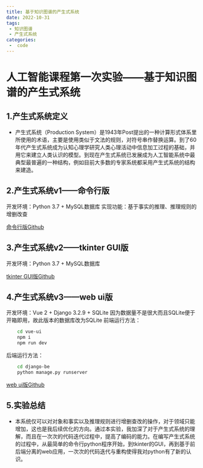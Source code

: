```yaml
---
title: 基于知识图谱的产生式系统
date: 2022-10-31
tags:
 - 知识图谱
 - 产生式系统
categories:
 -  code
---
```


# 人工智能课程第一次实验——基于知识图谱的产生式系统
## 1.产生式系统定义
- 产生式系统（Production System）是1943年Post提出的一种计算形式体系里所使用的术语，主要是使用类似于文法的规则，对符号串作替换运算。到了60年代产生式系统成为认知心理学研究人类心理活动中信息加工过程的基础，并用它来建立人类认识的模型。到现在产生式系统已发展成为人工智能系统中最典型最普遍的一种结构，例如目前大多数的专家系统都采用产生式系统的结构来建造。
## 2.产生式系统v1——命令行版
开发环境：Python 3.7 + MySQL数据库
实现功能：基于事实的推理、推理规则的增删改查

[命令行版Github](https://github.com/Palpitate-xus/prosystem/blob/master/database_test.py)
## 3.产生式系统v2——tkinter GUI版
开发环境：Python 3.7 + MySQL数据库

[tkinter GUI版Github](https://github.com/Palpitate-xus/prosystem/blob/master/tk_test.py)
## 4.产生式系统v3——web ui版
开发环境：Vue 2 + Django 3.2.9 + SQLite
因为数据量不是很大而且SQLite便于开箱即用，故此版本的数据库改为SQLite
前端运行方法：
``` bash
    cd vue-ui
    npm i
    npm run dev
```
后端运行方法：
``` bash
    cd django-be
    python manage.py runserver
```
[web ui版Github](https://github.com/Palpitate-xus/prosystem)
## 5.实验总结
- 本系统仅可以对对象和事实以及推理规则进行增删查改的操作，对于领域只能增加，这也是我后续优化的方向。通过本实验，我加深了对于产生式系统的理解，而且在一次次的代码迭代过程中，提高了编码的能力。在编写产生式系统的过程中，从最简单的命令行python程序开始，到tkinter的GUI，再到基于前后端分离的web应用，一次次的代码迭代与重构使得我对python有了新的认识。